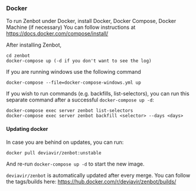 ### Docker

To run Zenbot under Docker, install Docker, Docker Compose, Docker Machine (if necessary) You can follow instructions at https://docs.docker.com/compose/install/

After installing Zenbot,

```
cd zenbot
docker-compose up (-d if you don't want to see the log)
```

If you are running windows use the following command

```
docker-compose --file=docker-compose-windows.yml up
```

If you wish to run commands (e.g. backfills, list-selectors), you can run this separate command after a successful `docker-compose up -d`:

```
docker-compose exec server zenbot list-selectors
docker-compose exec server zenbot backfill <selector> --days <days>
```

#### Updating docker

In case you are behind on updates, you can run:
```
docker pull deviavir/zenbot:unstable
```
And re-run `docker-compose up -d` to start the new image.

`deviavir/zenbot` is automatically updated after every merge.
You can follow the tags/builds here: https://hub.docker.com/r/deviavir/zenbot/builds/

